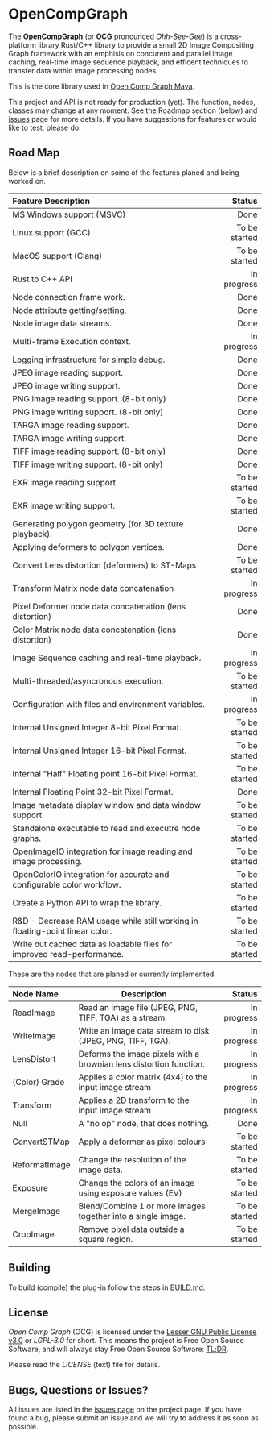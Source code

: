 # OpenCompGraph

The **OpenCompGraph** (or **OCG** pronounced *Ohh-See-Gee*) is a
cross-platform library Rust/C++ library to provide a small 2D Image
Compositing Graph framework with an emphisis on concurent and parallel
image caching, real-time image sequence playback, and efficent
techniques to transfer data within image processing nodes.

This is the core library used in
[Open Comp Graph Maya](https://github.com/david-cattermole/OpenCompGraphMaya/).

This project and API is not ready for production (yet). The function,
nodes, classes may change at any moment. See the Roadmap section
(below) and
[issues](https://github.com/david-cattermole/OpenCompGraphMaya/issues)
page for more details. If you have suggestions for features or would
like to test, please do.

## Road Map

Below is a brief description on some of the features planed and being
worked on.

| Feature Description                                                          |        Status |
|:-----------------------------------------------------------------------------|--------------:|
| MS Windows support (MSVC)                                                    |          Done |
| Linux support (GCC)                                                          | To be started |
| MacOS support (Clang)                                                        | To be started |
| Rust to C++ API                                                              |   In progress |
| Node connection frame work.                                                  |          Done |
| Node attribute getting/setting.                                              |          Done |
| Node image data streams.                                                     |          Done |
| Multi-frame Execution context.                                               |   In progress |
| Logging infrastructure for simple debug.                                     |          Done |
| JPEG image reading support.                                                  |          Done |
| JPEG image writing support.                                                  |          Done |
| PNG image reading support. (8-bit only)                                      |          Done |
| PNG image writing support. (8-bit only)                                      |          Done |
| TARGA image reading support.                                                 |          Done |
| TARGA image writing support.                                                 |          Done |
| TIFF image reading support. (8-bit only)                                     |          Done |
| TIFF image writing support. (8-bit only)                                     |          Done |
| EXR image reading support.                                                   | To be started |
| EXR image writing support.                                                   | To be started |
| Generating polygon geometry (for 3D texture playback).                       |          Done |
| Applying deformers to polygon vertices.                                      |          Done |
| Convert Lens distortion (deformers) to ST-Maps                               | To be started |
| Transform Matrix node data concatenation                                     |   In progress |
| Pixel Deformer node data concatenation (lens distortion)                     |          Done |
| Color Matrix node data concatenation (lens distortion)                       |          Done |
| Image Sequence caching and real-time playback.                               |   In progress |
| Multi-threaded/asyncronous execution.                                        | To be started |
| Configuration with files and environment variables.                          |   In progress |
| Internal Unsigned Integer 8-bit Pixel Format.                                | To be started |
| Internal Unsigned Integer 16-bit Pixel Format.                               | To be started |
| Internal "Half" Floating point 16-bit Pixel Format.                          | To be started |
| Internal Floating Point 32-bit Pixel Format.                                 |          Done |
| Image metadata display window and data window support.                       | To be started |
| Standalone executable to read and executre node graphs.                      | To be started |
| OpenImageIO integration for image reading and image processing.              | To be started |
| OpenColorIO integration for accurate and configurable color workflow.        | To be started |
| Create a Python API to wrap the library.                                     | To be started |
| R&D - Decrease RAM usage while still working in floating-point linear color. | To be started |
| Write out cached data as loadable files for improved read-performance.       | To be started |

These are the nodes that are planed or currently implemented.

| Node Name     | Description                                                        |        Status |
|:--------------|--------------------------------------------------------------------|--------------:|
| ReadImage     | Read an image file (JPEG, PNG, TIFF, TGA) as a stream.             |   In progress |
| WriteImage    | Write an image data stream to disk (JPEG, PNG, TIFF, TGA).         |   In progress |
| LensDistort   | Deforms the image pixels with a brownian lens distortion function. |   In progress |
| (Color) Grade | Applies a color matrix (4x4) to the input image stream             |   In progress |
| Transform     | Applies a 2D transform to the input image stream                   |   In progress |
| Null          | A "no op" node, that does nothing.                                 |          Done |
| ConvertSTMap  | Apply a deformer as pixel colours                                  | To be started |
| ReformatImage | Change the resolution of the image data.                           | To be started |
| Exposure      | Change the colors of an image using exposure values (EV)           | To be started |
| MergeImage    | Blend/Combine 1 or more images together into a single image.       | To be started |
| CropImage     | Remove pixel data outside a square region.                         | To be started |


## Building

To build (compile) the plug-in follow the steps in
[BUILD.md](https://github.com/david-cattermole/OpenCompGraph/blob/master/BUILD.md).

## License

*Open Comp Graph* (OCG) is licensed under the
[Lesser GNU Public License v3.0](https://github.com/david-cattermole/OpenCompGraph/blob/master/LICENSE)
or *LGPL-3.0* for short.
This means the project is Free Open Source Software, and will always
stay Free Open Source Software:
[TL;DR](https://www.tldrlegal.com/l/lgpl-3.0).

Please read the *LICENSE* (text) file for details.

## Bugs, Questions or Issues?

All issues are listed in the
[issues page](https://github.com/david-cattermole/OpenCompGraph/issues)
on the project page. If you have found a bug, please submit an issue and we will
try to address it as soon as possible.

